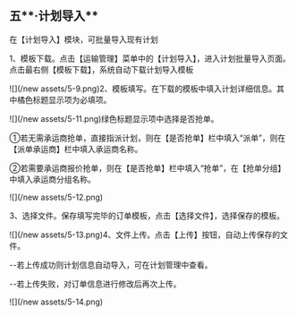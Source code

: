## 五**·计划导入**

在【计划导入】模块，可批量导入现有计划

1、模板下载。点击【运输管理】菜单中的【计划导入】，进入计划批量导入页面。点击最右侧【模板下载】，系统自动下载计划导入模板

![](/new assets/5-9.png)2、模板填写。在下载的模板中填入计划详细信息。其中橘色标题显示项为必填项。

![](/new assets/5-11.png)绿色标题显示项中选择是否抢单。

①若无需承运商抢单，直接指派计划，则在【是否抢单】栏中填入“派单”，则在【派单承运商】栏中填入承运商名称。

②若需要承运商报价抢单，则在【是否抢单】栏中填入“抢单”，在【抢单分组】中填入承运商分组名称。

![](/new assets/5-12.png)

3、选择文件。保存填写完毕的订单模板，点击【选择文件】，选择保存的模板。

![](/new assets/5-13.png)4、文件上传。点击【上传】按钮，自动上传保存的文件。

--若上传成功则计划信息自动导入，可在计划管理中查看。

--若上传失败，对订单信息进行修改后再次上传。

![](/new assets/5-14.png)

